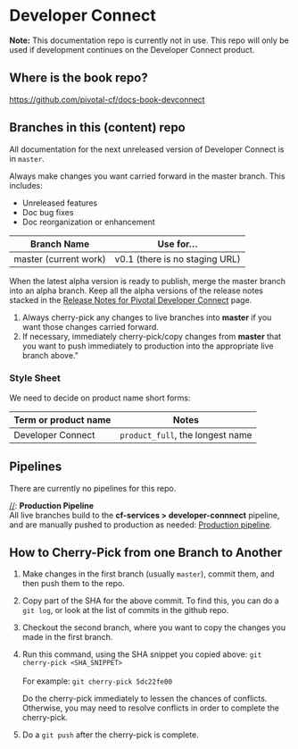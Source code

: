 # Developer Connect

**Note:** This documentation repo is currently not in use. This repo will only be used if development continues on the Developer Connect product.

## Where is the book repo?
https://github.com/pivotal-cf/docs-book-devconnect
 

## Branches in this (content) repo

All documentation for the next unreleased version of Developer Connect is in `master`.

Always make changes you want carried forward in the master branch. This includes:

* Unreleased features
* Doc bug fixes
* Doc reorganization or enhancement

| Branch Name| Use for… |
|------------| ---------|
| master (current work)    | v0.1 (there is no staging URL) |

When the latest alpha version is ready to publish, merge the master branch into an alpha branch.
Keep all the alpha versions of the release notes stacked in the [Release Notes for Pivotal Developer Connect](http://docs-pcf-staging.cfapps.io/developer-connect/0-n/release-notes.html) page.

1. Always cherry-pick any changes to live branches into **master** if you want those changes carried forward.
2. If necessary, immediately cherry-pick/copy changes from **master** that you want to push immediately to production into the appropriate live branch above."

### Style Sheet

We need to decide on product name short forms:

| Term or product name | Notes |
|----------------------|-------|
| Developer Connect | `product_full`, the longest name |

## Pipelines

There are currently no pipelines for this repo. 

[//]: # "**Edge Pipeline**<br>
The `master` branch builds to the <br> <strong>cf-services-edge > developer-connect-edge</strong> pipeline, and does not go to production until release time: [Edge pipeline](). <br>"

[//]: **Production Pipeline**<br>
All live branches build to the <strong>cf-services > developer-connnect</strong> pipeline,
and are manually pushed to production as needed: [Production pipeline](https://concourse.run.pivotal.io/teams/cf-docs/pipelines/cf-services?group=devconnect).

## How to Cherry-Pick from one Branch to Another
1. Make changes in the first branch (usually `master`), commit them, and then push them to the repo.
2. Copy part of the SHA for the above commit. To find this, you can do a `git log`, or look at the list of commits in the github repo.
3. Checkout the second branch, where you want to copy the changes you made in the first branch.
4. Run this command, using the SHA snippet you copied above:
    `git cherry-pick <SHA_SNIPPET>`<br><br>
    For example: `git cherry-pick 5dc22fe00`

    Do the cherry-pick immediately to lessen the chances of conflicts.
    Otherwise, you may need to resolve conflicts in order to complete the cherry-pick.

5. Do a `git push` after the cherry-pick is complete.<br><br>
